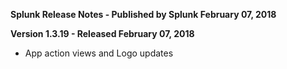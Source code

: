 **Splunk Release Notes - Published by Splunk February 07, 2018**


**Version 1.3.19 - Released February 07, 2018**

* App action views and Logo updates
